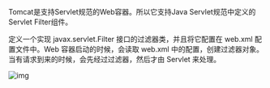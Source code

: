 Tomcat是支持Servlet规范的Web容器。所以它支持Java Servlet规范中定义的Servlet Filter组件。

定义一个实现 javax.servlet.Filter 接口的过滤器类，并且将它配置在 web.xml 配置文件中。Web 容器启动的时候，会读取 web.xml 中的配置，创建过滤器对象。当有请求到来的时候，会先经过过滤器，然后才由 Servlet 来处理。

![img](https://static001.geekbang.org/resource/image/32/21/3296abd63a61ebdf4eff3a6530979e21.jpg)

